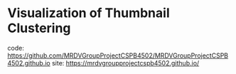 # Visualization of Thumbnail Clustering

code: https://github.com/MRDVGroupProjectCSPB4502/MRDVGroupProjectCSPB4502.github.io
site: https://mrdvgroupprojectcspb4502.github.io/
